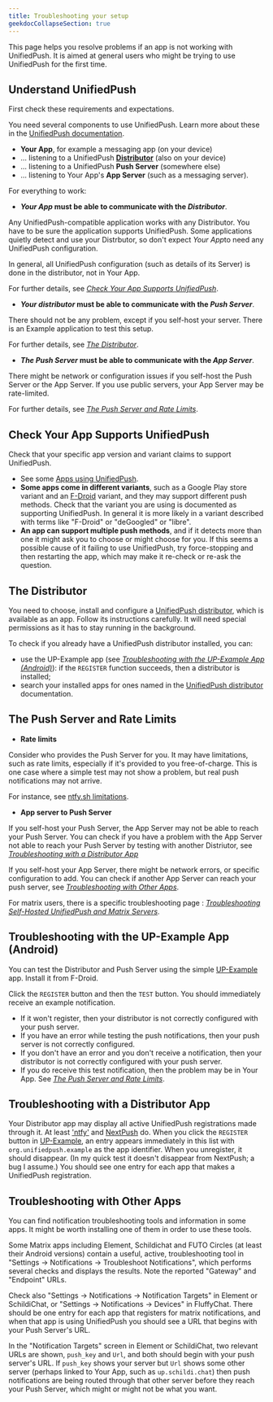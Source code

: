 ```yaml
---
title: Troubleshooting your setup
geekdocCollapseSection: true
---
```


This page helps you resolve problems if an app is not working with UnifiedPush. It is aimed at general users who might be trying to use UnifiedPush for the first time.

## Understand UnifiedPush

First check these requirements and expectations.

You need several components to use UnifiedPush. Learn more about these in the [UnifiedPush documentation](/).

- **Your App**, for example a messaging app (on your device)
- ... listening to a UnifiedPush [**Distributor**](/users/distributors/) (also on your device)
- ... listening to a UnifiedPush **Push Server** (somewhere else)
- ... listening to Your App's **App Server** (such as a messaging server).

For everything to work:

- ***Your App* must be able to communicate with the *Distributor***.

Any UnifiedPush-compatible application works with any Distributor. You have to be sure the application supports UnifiedPush. Some applications quietly detect and use your Distrbutor, so don't expect *Your App*to need any UnifiedPush configuration.

In general, all UnifiedPush configuration (such as details of its Server) is done in the distributor, not in Your App.

For further details, see [*Check Your App Supports UnifiedPush*](#check-your-app-supports-unifiedpush).

- ***Your distributor* must be able to communicate with the *Push Server***.

There should not be any problem, except if you self-host your server. There is an Example application to test this setup.

For further details, see [*The Distributor*](#the-distributor).

- ***The Push Server* must be able to communicate with the *App Server***. 

There might be network or configuration issues if you self-host the Push Server or the App Server. If you use public servers, your App Server may be rate-limited.

For further details, see [*The Push Server and Rate Limits*](#the-push-server-and-rate-limits).

## Check Your App Supports UnifiedPush

Check that your specific app version and variant claims to support UnifiedPush.

- See some [Apps using UnifiedPush](/users/apps/).
- **Some apps come in different variants**, such as a Google Play store variant and an [F-Droid](https://f-droid.org/) variant, and they may support different push methods. Check that the variant you are using is documented as supporting UnifiedPush. In general it is more likely in a variant described with terms like "F-Droid" or "deGoogled" or "libre".
- **An app can support multiple push methods**, and if it detects more than one it might ask you to choose or might choose for you. If this seems a possible cause of it failing to use UnifiedPush, try force-stopping and then restarting the app, which may make it re-check or re-ask the question.

## The Distributor

You need to choose, install and configure a [UnifiedPush distributor](/users/distributors/), which is available as an app. Follow its instructions carefully. It will need special permissions as it has to stay running in the background.

To check if you already have a UnifiedPush distributor installed, you can:

- use the UP-Example app (see [*Troubleshooting with the UP-Example App (Android)*](#troubleshooting-with-the-up-example-app-android)): if the `REGISTER` function succeeds, then a distributor is installed;
- search your installed apps for ones named in the [UnifiedPush distributor](/users/distributors/) documentation.

## The Push Server and Rate Limits

* **Rate limits**

Consider who provides the Push Server for you. It may have limitations, such as rate limits, especially if it's provided to you free-of-charge. This is one case where a simple test may not show a problem, but real push notifications may not arrive.

For instance, see [ntfy.sh limitations](https://docs.ntfy.sh/publish/#limitations).

* **App server to Push Server**

If you self-host your Push Server, the App Server may not be able to reach your Push Server. You can check if you have a problem with the App Server not able to reach your Push Server by testing with another Distriutor, see [*Troubleshooting with a Distributor App*](#troubleshooting-with-a-distributor-app)

If you self-host your App Server, there might be network errors, or specific configuration to add. You can check if another App Server can reach your push server, see [*Troubleshooting with Other Apps*](#troubleshooting-with-other-apps).

For matrix users, there is a specific troubleshooting page : [*Troubleshooting Self-Hosted UnifiedPush and Matrix Servers*](/users/troubleshooting/self-hosted-with-matrix/).

## Troubleshooting with the UP-Example App (Android)

You can test the Distributor and Push Server using the simple [UP-Example](https://f-droid.org/en/packages/org.unifiedpush.example/) app. Install it from F-Droid.

Click the `REGISTER` button and then the `TEST` button. You should immediately receive an example notification.

- If it won't register, then your distributor is not correctly configured with your push server.
- If you have an error while testing the push notifications, then your push server is not correctly configured.
- If you don't have an error and you don't receive a notification, then your distributor is not correctly configured with your push server.
- If you do receive this test notification, then the problem may be in Your App. See [*The Push Server and Rate Limits*](#the-push-server-and-rate-limits).

## Troubleshooting with a Distributor App

Your Distributor app may display all active UnifiedPush registrations made through it. At least ['ntfy'](/users/distributors/ntfy/ "ntfy as a U-P distributor") and [NextPush](/users/distributors/nextpush/) do. When you click the `REGISTER` button in [UP-Example](https://f-droid.org/en/packages/org.unifiedpush.example/), an entry appears immediately in this list with `org.unifiedpush.example` as the app identifier. When you unregister, it should disappear. (In my quick test it doesn't disappear from NextPush; a bug I assume.) You should see one entry for each app that makes a UnifiedPush registration.

## Troubleshooting with Other Apps

You can find notification troubleshooting tools and information in some apps. It might be worth installing one of them in order to use these tools.

Some Matrix apps including Element, Schildichat and FUTO Circles (at least their Android versions) contain a useful, active, troubleshooting tool in "Settings -> Notifications -> Troubleshoot Notifications", which performs several checks and displays the results. Note the reported "Gateway" and "Endpoint" URLs.

Check also "Settings -> Notifications -> Notification Targets" in Element or SchildiChat, or "Settings -> Notifications -> Devices" in FluffyChat. There should be one entry for each app that registers for matrix notifications, and when that app is using UnifiedPush you should see a URL that begins with your Push Server's URL.

In the "Notification Targets" screen in Element or SchildiChat, two relevant URLs are shown, `push_key` and `Url`, and both should begin with your push server's URL. If `push_key` shows your server but `Url` shows some other server (perhaps linked to Your App, such as `up.schildi.chat`) then push notifications are being routed through that other server before they reach your Push Server, which might or might not be what you want.
